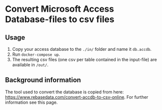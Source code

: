 # Convert Microsoft Access Database-files to csv files

## Usage

1. Copy your access database to the `./in/` folder and name it `db.accdb`.
2. Run `docker-compose up`.
3. The resulting csv files (one csv per table contained in the input-file) are available in `/out/`.

## Background information

The tool used to convert the database is copied from here: <https://www.rebasedata.com/convert-accdb-to-csv-online>.
For further information see this page.
